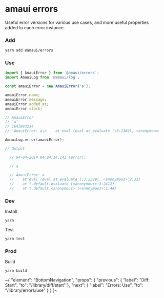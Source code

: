 
# amaui errors

Useful error versions for various use cases, and more useful properties added to each error instance.

### Add

```sh
yarn add @amaui/errors
```

### Use

```ts
import { AmauiError } from '@amaui/errors';
import AmauiLog from '@amaui/log';

const amauiError = new AmauiError('a');

amauiError.name;
amauiError.message;
amauiError.added_at;
amauiError.stack;

// AmauiError
// 'a'
// 1643893234
// 'AmauiError: a\n    at eval (eval at evaluate (:3:2389), <anonymous>:2:31)\n    at t.default.evaluate (<anonymous>:3:2412)\n    at t.default.<anonymous> (<anonymous>:1:44)'

AmauiLog.error(amauiError);

// Output

  // 04-04-2014 04:04:14.141 (error):

  // a

  // AmauiError: a
  //    at eval (eval at evaluate (:3:2389), <anonymous>:2:31)
  //    at t.default.evaluate (<anonymous>:3:2412)
  //    at t.default.<anonymous> (<anonymous>:1:44)

```

### Dev

Install

```sh
yarn
```

Test

```sh
yarn test
```

### Prod

Build

```sh
yarn build
```

~{
  "element": "BottomNavigation",
  "props": {
    "previous": {
      "label": "Diff: Start",
      "to": "/library/diff/start"
    },
    "next": {
      "label": "Errors: Use",
      "to": "/library/errors/use"
    }
  }
}~

